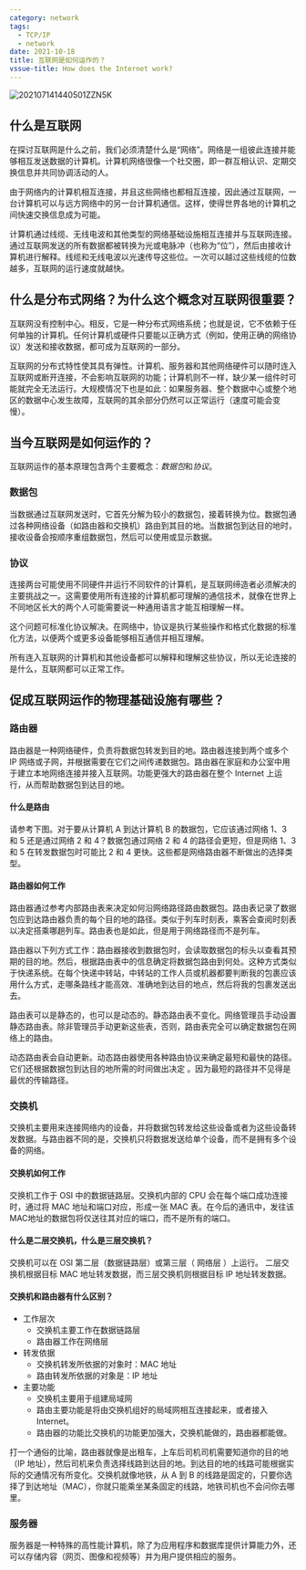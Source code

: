 ```yaml
---
category: network
tags:
  - TCP/IP
  - network
date: 2021-10-18
title: 互联网是如何运作的？
vssue-title: How does the Internet work?
---
```


![202107141440501ZZN5K](https://cdn.jsdelivr.net/gh/oolongd/assets@main/img/202107141440501ZZN5K.jpg)

## 什么是互联网

在探讨互联网是什么之前，我们必须清楚什么是“网络”。网络是一组彼此连接并能够相互发送数据的计算机。计算机网络很像一个社交圈，即一群互相认识、定期交换信息并共同协调活动的人。

由于网络内的计算机相互连接，并且这些网络也都相互连接，因此通过互联网，一台计算机可以与远方网络中的另一台计算机通信。这样，使得世界各地的计算机之间快速交换信息成为可能。

计算机通过线缆、无线电波和其他类型的网络基础设施相互连接并与互联网连接。通过互联网发送的所有数据都被转换为光或电脉冲（也称为“位”），然后由接收计算机进行解释。线缆和无线电波以光速传导这些位。一次可以越过这些线缆的位数越多，互联网的运行速度就越快。



## 什么是分布式网络？为什么这个概念对互联网很重要？

互联网没有控制中心。相反，它是一种分布式网络系统；也就是说，它不依赖于任何单独的计算机。任何计算机或硬件只要能以正确方式（例如，使用正确的网络协议）发送和接收数据，都可成为互联网的一部分。

互联网的分布式特性使其具有弹性。计算机、服务器和其他网络硬件可以随时连入互联网或断开连接，不会影响互联网的功能；计算机则不一样，缺少某一组件时可能就完全无法运行。大规模情况下也是如此：如果服务器、整个数据中心或整个地区的数据中心发生故障，互联网的其余部分仍然可以正常运行（速度可能会变慢）。



## 当今互联网是如何运作的？

互联网运作的基本原理包含两个主要概念：*数据包*和*协议*。

### 数据包

当数据通过互联网发送时，它首先分解为较小的数据包，接着转换为位。数据包通过各种网络设备（如路由器和交换机）路由到其目的地。当数据包到达目的地时，接收设备会按顺序重组数据包，然后可以使用或显示数据。

### 协议

连接两台可能使用不同硬件并运行不同软件的计算机，是互联网缔造者必须解决的主要挑战之一。这需要使用所有连接的计算机都可理解的通信技术，就像在世界上不同地区长大的两个人可能需要说一种通用语言才能互相理解一样。

这个问题可标准化协议解决。在网络中，协议是执行某些操作和格式化数据的标准化方法，以便两个或更多设备能够相互通信并相互理解。

所有连入互联网的计算机和其他设备都可以解释和理解这些协议，所以无论连接的是什么，互联网都可以正常工作。



## 促成互联网运作的物理基础设施有哪些？

### 路由器

路由器是一种网络硬件，负责将数据包转发到目的地。路由器连接到两个或多个 IP 网络或子网，并根据需要在它们之间传递数据包。路由器在家庭和办公室中用于建立本地网络连接并接入互联网。功能更强大的路由器在整个 Internet 上运行，从而帮助数据包到达目的地。

#### 什么是路由

请参考下图。对于要从计算机 A 到达计算机 B 的数据包，它应该通过网络 1、3 和 5 还是通过网络 2 和 4？数据包通过网络 2 和 4 的路径会更短，但是网络 1、3 和 5 在转发数据包时可能比 2 和 4 更快。这些都是网络路由器不断做出的选择类型。

#### 路由器如何工作

路由器通过参考内部路由表来决定如何沿网络路径路由数据包。路由表记录了数据包应到达路由器负责的每个目的地的路径。类似于列车时刻表，乘客会查阅时刻表以决定搭乘哪趟列车。路由表也是如此，但是用于网络路径而不是列车。

路由器以下列方式工作：路由器接收到数据包时，会读取数据包的标头以查看其预期的目的地。然后，根据路由表中的信息确定将数据包路由到何处。这种方式类似于快递系统。在每个快递中转站，中转站的工作人员或机器都要判断我的包裹应该用什么方式，走哪条路线才能高效、准确地到达目的地点，然后将我的包裹发送出去。

路由表可以是静态的，也可以是动态的。静态路由表不变化。网络管理员手动设置静态路由表。除非管理员手动更新这些表，否则，路由表完全可以确定数据包在网络上的路由。

动态路由表会自动更新。动态路由器使用各种路由协议来确定最短和最快的路径。它们还根据数据包到达目的地所需的时间做出决定 。因为最短的路径并不见得是最优的传输路径。

### 交换机

交换机主要用来连接网络内的设备，并将数据包转发给这些设备或者为这些设备转发数据。与路由器不同的是，交换机只将数据发送给单个设备，而不是拥有多个设备的网络。

#### 交换机如何工作

交换机工作于 OSI  中的数据链路层。交换机内部的 CPU 会在每个端口成功连接时，通过将 MAC 地址和端口对应，形成一张 MAC 表。在今后的通讯中，发往该MAC地址的数据包将仅送往其对应的端口，而不是所有的端口。

#### 什么是二层交换机，什么是三层交换机？

交换机可以在 OSI 第二层（数据链路层）或第三层（ 网络层 ）上运行。 二层交换机根据目标 MAC 地址转发数据，而三层交换机则根据目标 IP 地址转发数据。

#### 交换机和路由器有什么区别？

* 工作层次
  - 交换机主要工作在数据链路层
  - 路由器工作在网络层
* 转发依据
  - 交换机转发所依据的对象时：MAC 地址
  - 路由转发所依据的对象是：IP 地址
* 主要功能
  - 交换机主要用于组建局域网
  - 路由主要功能是将由交换机组好的局域网相互连接起来，或者接入Internet。
  - 路由器的功能比交换机的功能更加强大，交换机能做的，路由器都能做。

打一个通俗的比喻，路由器就像是出租车，上车后司机司机需要知道你的目的地（IP 地址），然后司机来负责选择线路到达目的地。到达目的地的线路可能根据实际的交通情况有所变化。交换机就像地铁，从 A 到 B 的线路是固定的，只要你选择了到达地址（MAC），你就只能乘坐某条固定的线路，地铁司机也不会问你去哪里。

### 服务器

服务器是一种特殊的高性能计算机，除了为应用程序和数据库提供计算能力外，还可以存储内容（网页、图像和视频等）并为用户提供相应的服务。



